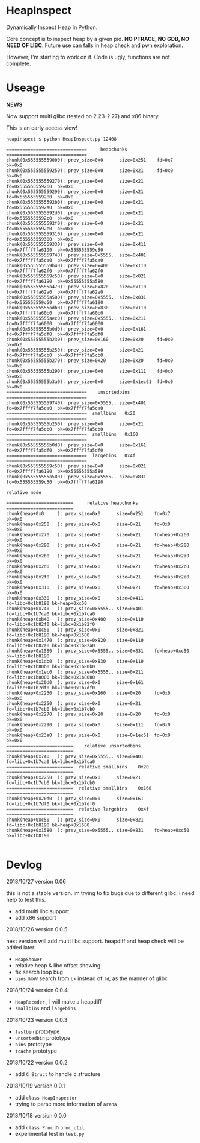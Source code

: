 # HeapInspect

Dynamically Inspect Heap In Python.

Core concept is to inspect heap by a given pid. 
**NO PTRACE, NO GDB, NO NEED OF LIBC**. 
Future use can falls in heap check and pwn exploration.

However, I'm starting to work on it. Code is ugly, functions are not complete.

# Useage

__NEWS__

Now support multi glibc (tested on 2.23-2.27) and x86 binary.


This is an early access view!

```raw
heapinspect $ python HeapInspect.py 12408

==============================     heapchunks     ==============================
chunk(0x555555559000): prev_size=0x0      size=0x251    fd=0x7             bk=0x0
chunk(0x555555559250): prev_size=0x0      size=0x21     fd=0x0             bk=0x0
chunk(0x555555559270): prev_size=0x0      size=0x21     fd=0x555555559260  bk=0x0
chunk(0x555555559290): prev_size=0x0      size=0x21     fd=0x555555559280  bk=0x0
chunk(0x5555555592b0): prev_size=0x0      size=0x21     fd=0x5555555592a0  bk=0x0
chunk(0x5555555592d0): prev_size=0x0      size=0x21     fd=0x5555555592c0  bk=0x0
chunk(0x5555555592f0): prev_size=0x0      size=0x21     fd=0x5555555592e0  bk=0x0
chunk(0x555555559310): prev_size=0x0      size=0x21     fd=0x555555559300  bk=0x0
chunk(0x555555559330): prev_size=0x0      size=0x411    fd=0x7ffff7fa6190  bk=0x555555559c50
chunk(0x555555559740): prev_size=0x5555.. size=0x401    fd=0x7ffff7fa5ca0  bk=0x7ffff7fa5ca0
chunk(0x555555559b40): prev_size=0x400    size=0x110    fd=0x7ffff7fa62f0  bk=0x7ffff7fa62f0
chunk(0x555555559c50): prev_size=0x0      size=0x821    fd=0x7ffff7fa6190  bk=0x55555555a580
chunk(0x55555555a470): prev_size=0x820    size=0x110    fd=0x7ffff7fa62a0  bk=0x7ffff7fa62a0
chunk(0x55555555a580): prev_size=0x5555.. size=0x831    fd=0x555555559c50  bk=0x7ffff7fa6190
chunk(0x55555555adb0): prev_size=0x830    size=0x110    fd=0x7ffff7fa60b0  bk=0x7ffff7fa60b0
chunk(0x55555555aec0): prev_size=0x5555.. size=0x211    fd=0x7ffff7fa6000  bk=0x7ffff7fa6000
chunk(0x55555555b0d0): prev_size=0x0      size=0x161    fd=0x7ffff7fa5df0  bk=0x7ffff7fa5df0
chunk(0x55555555b230): prev_size=0x160    size=0x20     fd=0x0             bk=0x0
chunk(0x55555555b250): prev_size=0x0      size=0x21     fd=0x7ffff7fa5cb0  bk=0x7ffff7fa5cb0
chunk(0x55555555b270): prev_size=0x20     size=0x20     fd=0x0             bk=0x0
chunk(0x55555555b290): prev_size=0x0      size=0x111    fd=0x0             bk=0x0
chunk(0x55555555b3a0): prev_size=0x0      size=0x1ec61  fd=0x0             bk=0x0
==============================    unsortedbins    ==============================
chunk(0x555555559740): prev_size=0x5555.. size=0x401    fd=0x7ffff7fa5ca0  bk=0x7ffff7fa5ca0
==============================  smallbins   0x20  ==============================
chunk(0x55555555b250): prev_size=0x0      size=0x21     fd=0x7ffff7fa5cb0  bk=0x7ffff7fa5cb0
==============================  smallbins   0x160 ==============================
chunk(0x55555555b0d0): prev_size=0x0      size=0x161    fd=0x7ffff7fa5df0  bk=0x7ffff7fa5df0
==============================  largebins   0x4f  ==============================
chunk(0x555555559c50): prev_size=0x0      size=0x821    fd=0x7ffff7fa6190  bk=0x55555555a580
chunk(0x55555555a580): prev_size=0x5555.. size=0x831    fd=0x555555559c50  bk=0x7ffff7fa6190

relative mode

=========================     relative heapchunks      =========================
chunk(heap+0x0     ): prev_size=0x0      size=0x251    fd=0x7           bk=0x0
chunk(heap+0x250   ): prev_size=0x0      size=0x21     fd=0x0           bk=0x0
chunk(heap+0x270   ): prev_size=0x0      size=0x21     fd=heap+0x260    bk=0x0
chunk(heap+0x290   ): prev_size=0x0      size=0x21     fd=heap+0x280    bk=0x0
chunk(heap+0x2b0   ): prev_size=0x0      size=0x21     fd=heap+0x2a0    bk=0x0
chunk(heap+0x2d0   ): prev_size=0x0      size=0x21     fd=heap+0x2c0    bk=0x0
chunk(heap+0x2f0   ): prev_size=0x0      size=0x21     fd=heap+0x2e0    bk=0x0
chunk(heap+0x310   ): prev_size=0x0      size=0x21     fd=heap+0x300    bk=0x0
chunk(heap+0x330   ): prev_size=0x0      size=0x411    fd=libc+0x1b8190 bk=heap+0xc50
chunk(heap+0x740   ): prev_size=0x5555.. size=0x401    fd=libc+0x1b7ca0 bk=libc+0x1b7ca0
chunk(heap+0xb40   ): prev_size=0x400    size=0x110    fd=libc+0x1b82f0 bk=libc+0x1b82f0
chunk(heap+0xc50   ): prev_size=0x0      size=0x821    fd=libc+0x1b8190 bk=heap+0x1580
chunk(heap+0x1470  ): prev_size=0x820    size=0x110    fd=libc+0x1b82a0 bk=libc+0x1b82a0
chunk(heap+0x1580  ): prev_size=0x5555.. size=0x831    fd=heap+0xc50    bk=libc+0x1b8190
chunk(heap+0x1db0  ): prev_size=0x830    size=0x110    fd=libc+0x1b80b0 bk=libc+0x1b80b0
chunk(heap+0x1ec0  ): prev_size=0x5555.. size=0x211    fd=libc+0x1b8000 bk=libc+0x1b8000
chunk(heap+0x20d0  ): prev_size=0x0      size=0x161    fd=libc+0x1b7df0 bk=libc+0x1b7df0
chunk(heap+0x2230  ): prev_size=0x160    size=0x20     fd=0x0           bk=0x0
chunk(heap+0x2250  ): prev_size=0x0      size=0x21     fd=libc+0x1b7cb0 bk=libc+0x1b7cb0
chunk(heap+0x2270  ): prev_size=0x20     size=0x20     fd=0x0           bk=0x0
chunk(heap+0x2290  ): prev_size=0x0      size=0x111    fd=0x0           bk=0x0
chunk(heap+0x23a0  ): prev_size=0x0      size=0x1ec61  fd=0x0           bk=0x0
=========================    relative unsortedbins     =========================
chunk(heap+0x740   ): prev_size=0x5555.. size=0x401    fd=libc+0x1b7ca0 bk=libc+0x1b7ca0
=========================  relative smallbins    0x20  =========================
chunk(heap+0x2250  ): prev_size=0x0      size=0x21     fd=libc+0x1b7cb0 bk=libc+0x1b7cb0
=========================  relative smallbins    0x160 =========================
chunk(heap+0x20d0  ): prev_size=0x0      size=0x161    fd=libc+0x1b7df0 bk=libc+0x1b7df0
=========================  relative largebins    0x4f  =========================
chunk(heap+0xc50   ): prev_size=0x0      size=0x821    fd=libc+0x1b8190 bk=heap+0x1580
chunk(heap+0x1580  ): prev_size=0x5555.. size=0x831    fd=heap+0xc50    bk=libc+0x1b8190


```


# Devlog

2018/10/27 version 0.06

this is not a stable version. im trying to fix bugs due to different glibc. i need help to test this.

- add multi libc support
- add x86 support 

2018/10/26 version 0.0.5

next version will add multi libc support. heapdiff and heap check will be added later.

- `HeapShower`
- relative heap & libc offset showing
- fix search loop bug
- `bins` now search from `bk` instead of `fd`, as the manner of glibc

2018/10/24 version 0.0.4

- `HeapRecoder` , I will make a heapdiff
- `smallbins` and `largebins`

2018/10/23 version 0.0.3

- `fastbin` prototype
- `unsortedbin` prototype
- `bins` prototype
- `tcache` prototype

2018/10/22 version 0.0.2

- add `C_Struct` to handle c structure

2018/10/19 version 0.0.1

- add `class HeapInspector`
- trying to parse more information of `arena`

2018/10/18 version 0.0.0

- add `class Proc` in `proc_util`
- experimental test in `test.py`